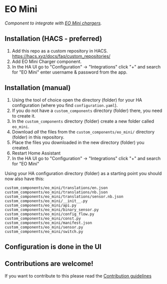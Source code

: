 # EO Mini

_Component to integrate with [EO Mini chargers](https://www.eocharging.com/support/home-charging/eo-mini)._

## Installation (HACS - preferred)

1. Add this repo as a custom repository in HACS. https://hacs.xyz/docs/faq/custom_repositories/
2. Add EO Mini Charger component.
3. In the HA UI go to "Configuration" -> "Integrations" click "+" and search for "EO Mini" enter username & password from the app.

## Installation (manual)

1. Using the tool of choice open the directory (folder) for your HA configuration (where you find `configuration.yaml`).
2. If you do not have a `custom_components` directory (folder) there, you need to create it.
3. In the `custom_components` directory (folder) create a new folder called `eo_mini`.
4. Download _all_ the files from the `custom_components/eo_mini/` directory (folder) in this repository.
5. Place the files you downloaded in the new directory (folder) you created.
6. Restart Home Assistant
7. In the HA UI go to "Configuration" -> "Integrations" click "+" and search for "EO Mini"

Using your HA configuration directory (folder) as a starting point you should now also have this:

```text
custom_components/eo_mini/translations/en.json
custom_components/eo_mini/translations/nb.json
custom_components/eo_mini/translations/sensor.nb.json
custom_components/eo_mini/__init__.py
custom_components/eo_mini/api.py
custom_components/eo_mini/binary_sensor.py
custom_components/eo_mini/config_flow.py
custom_components/eo_mini/const.py
custom_components/eo_mini/manifest.json
custom_components/eo_mini/sensor.py
custom_components/eo_mini/switch.py
```

## Configuration is done in the UI


## Contributions are welcome!

If you want to contribute to this please read the [Contribution guidelines](CONTRIBUTING.md)
